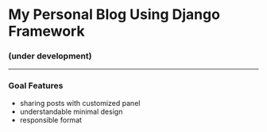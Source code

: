 # My Personal Blog Using Django Framework
### (under development)
-----------
### Goal Features
- sharing posts with customized panel
- understandable minimal design
- responsible format
